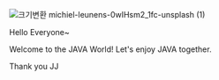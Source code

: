 ![크기변환 michiel-leunens-0wIHsm2_1fc-unsplash (1)](https://user-images.githubusercontent.com/80390037/140600589-89e960e9-3966-4d16-a8c7-3d35bf2bf8db.jpg)

Hello Everyone~

Welcome to the JAVA World!
Let's enjoy JAVA together.

Thank you
JJ
